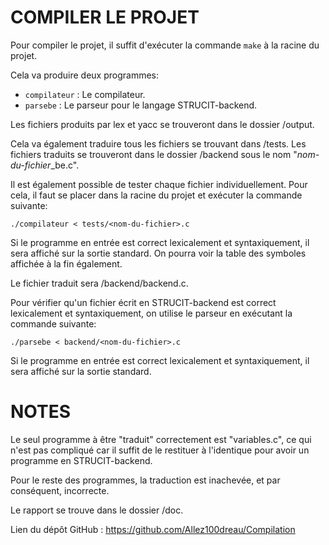 # COMPILER LE PROJET

Pour compiler le projet, il suffit d'exécuter la commande `make` à la racine du projet.

Cela va produire deux programmes:

- `compilateur` : Le compilateur.
- `parsebe` : Le parseur pour le langage STRUCIT-backend.

Les fichiers produits par lex et yacc se trouveront dans le dossier /output.

Cela va également traduire tous les fichiers se trouvant dans /tests. Les fichiers traduits se trouveront dans le dossier /backend sous le nom "*nom-du-fichier*_be.c".



Il est également possible de tester chaque fichier individuellement. Pour cela, il faut se placer dans la racine du projet et exécuter la commande suivante:

`./compilateur < tests/<nom-du-fichier>.c`

Si le programme en entrée est correct lexicalement et syntaxiquement, il sera affiché sur la sortie standard. On pourra voir la table des symboles affichée à la fin également.

Le fichier traduit sera /backend/backend.c.



Pour vérifier qu'un fichier écrit en STRUCIT-backend est correct lexicalement et syntaxiquement, on utilise le parseur en exécutant la commande suivante:

`./parsebe < backend/<nom-du-fichier>.c`

Si le programme en entrée est correct lexicalement et syntaxiquement, il sera affiché sur la sortie standard.




# NOTES

Le seul programme à être "traduit" correctement est "variables.c", ce qui n'est pas compliqué car il suffit de le restituer à l'identique pour avoir un programme en STRUCIT-backend.

Pour le reste des programmes, la traduction est inachevée, et par conséquent, incorrecte.

Le rapport se trouve dans le dossier /doc.

Lien du dépôt GitHub : https://github.com/Allez100dreau/Compilation

